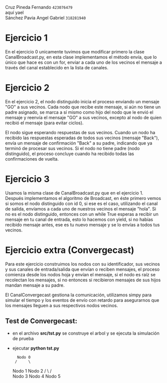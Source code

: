 Cruz Pineda Fernando `423076479`  
aquí yael  
Sánchez Pavia Angel Gabriel `318281940`  

# Ejercicio 1

En el ejercicio 0 unicamente tuvimos que modificar primero la clase CanalBroadcast.py, en esta clase implementamos el método envía, que lo único que hace es con un for, enviar a cada uno de los vecinos el mensaje a través del canal establecido en la lista de canales.

# Ejercicio 2

En el ejercicio 2, el nodo distinguido inicia el proceso enviando un mensaje "GO" a sus vecinos. Cada nodo que recibe este mensaje, si aún no tiene un padre asignado, se marca a sí mismo como hijo del nodo que le envió el mensaje y reenvía el mensaje "GO" a sus vecinos, excepto al nodo de quien recibió el mensaje (para evitar ciclos).

El nodo sigue esperando respuestas de sus vecinos. Cuando un nodo ha recibido las respuestas esperadas de todos sus vecinos (mensaje "Back"), envía un mensaje de confirmación "Back" a su padre, indicando que ya terminó de procesar sus vecinos. Si el nodo no tiene padre (nodo distinguido), el proceso concluye cuando ha recibido todas las confirmaciones de vuelta.

# Ejercicio 3

Usamos la misma clase de CanalBroadcast.py que en el ejercicio 1.
Después implementamos el algoritmo de Broadcast, en éste primero vemos si somos el nodo distinguido con id 0, si ese es el caso, utilizando el canal de salida, envíamos a cada uno de nuestros vecinos el mensaje "hola". Si no es el nodo distinguido, entonces con un while True esperas a recibir un mensaje en tu canal de entrada, esto lo hacemos con yield, si no habías recibido mensaje antes, ese es tu nuevo mensaje y se lo envías a todos tus vecinos.

# Ejercicio extra (Convergecast)

Para este ejercicio construimos los nodos con su identificador, sus vecinos y sus canales de entrada/salida que envían o reciben mensajes, el proceso comienza desde
los nodos hoja y envían el mensaje, si el nodo es raíz se recolectan los mensajes, si no entonces si recibieron mensajes de sus hijos mandan mensaje a su padre.

El CanalConvergecast gestiona la comunicación, utilizamos simpy para simular el tiempo y los eventos de envío con retardo para asegurarnos que los mensajes lleguen 
a sus respectivos nodos vecinos.

## Test de Convergecast:

- en el archivo **src/tst.py** se construye el arbol y se ejecuta la simulación de prueba
- ejecutar **python tst.py**

        Nodo 0
       /     \
    Nodo 1   Nodo 2
    /   \    /   \
Nodo 3 Nodo 4 Nodo 5

